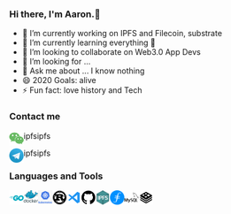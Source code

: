 ### Hi there, I'm Aaron.👋

- 🔭 I’m currently working on IPFS and Filecoin, substrate
- 🌱 I’m currently learning everything 🤣
- 👯 I’m looking to collaborate on Web3.0 App Devs
- 🤔 I’m looking for ...
- 💬 Ask me about ... I know nothing
- 😄 2020 Goals: alive
- ⚡ Fun fact: love history and Tech

### Contact me

[<img align="left" alt="wechat:ipfsipfs" width="26px" src="https://github.com/armatrix/armatrix/blob/master/README.assets/wechat.svg" />][mygithub] ipfsipfs

[<img align="left" alt="wechat:ipfsipfs" width="26px" src="https://github.com/armatrix/armatrix/blob/master/README.assets/telegram.png" />][mygithub] ipfsipfs

### Languages and Tools
[<img align="left" alt="golang" width="26px" src="https://github.com/armatrix/armatrix/blob/master/README.assets/go.svg" />][go]
[<img align="left" alt="docker" width="26px" src="https://github.com/armatrix/armatrix/blob/master/README.assets/docker.svg" />][docker]
[<img align="left" alt="kubernets" width="26px" src="https://github.com/armatrix/armatrix/blob/master/README.assets/k8s.png" />][k8s]
[<img align="left" alt="rust" width="26px" src="https://github.com/armatrix/armatrix/blob/master/README.assets/rust.svg" />][rust]
[<img align="left" alt="vscode" width="26px" src="https://github.com/armatrix/armatrix/blob/master/README.assets/vscode.svg" />][vscode]
[<img align="left" alt="github" width="26px" src="https://github.com/armatrix/armatrix/blob/master/README.assets/github.svg" />][github]
[<img align="left" alt="ipfs" width="26px" src="https://github.com/armatrix/armatrix/blob/master/README.assets/ipfs.png" />][ipfs]
[<img align="left" alt="filecoin" width="26px" src="https://github.com/armatrix/armatrix/blob/master/README.assets/filecoin.png" />][filecoin]
[<img align="left" alt="mysql" width="26px" src="https://github.com/armatrix/armatrix/blob/master/README.assets/mysql.svg" />][mysql]
[<img align="left" alt="redis" width="26px" src="https://github.com/armatrix/armatrix/blob/master/README.assets/redis.svg" />][redis]

[mygithub]:https://github.com/armatrix
[go]:https://github.com/golang/go
[docker]:https://github.com/moby/moby
[k8s]:https://github.com/kubernetes/kubernetes
[rust]:https://github.com/rust-lang/rust
[vscode]:https://github.com/microsoft/vscode
[github]:https://github.com/
[ipfs]:https://ipfs.io/
[filecoin]:https://filecoin.io/
[mysql]:https://www.mysql.com/
[redis]:https://redis.io/


